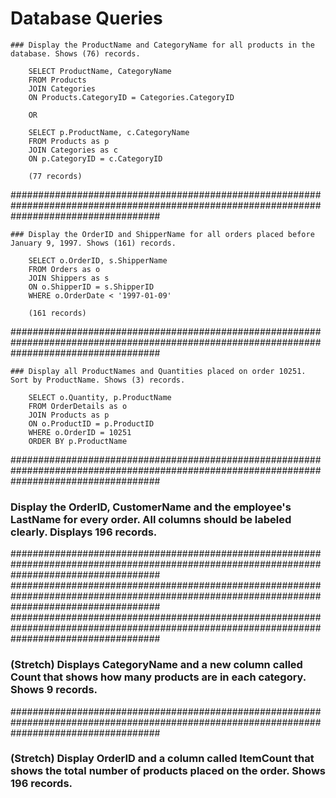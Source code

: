 # Database Queries

    ### Display the ProductName and CategoryName for all products in the database. Shows (76) records.

        SELECT ProductName, CategoryName 
        FROM Products
        JOIN Categories
        ON Products.CategoryID = Categories.CategoryID

        OR

        SELECT p.ProductName, c.CategoryName 
        FROM Products as p
        JOIN Categories as c
        ON p.CategoryID = c.CategoryID

        (77 records)

###########################################################################################################################################

    ### Display the OrderID and ShipperName for all orders placed before January 9, 1997. Shows (161) records.

        SELECT o.OrderID, s.ShipperName
        FROM Orders as o
        JOIN Shippers as s
        ON o.ShipperID = s.ShipperID
        WHERE o.OrderDate < '1997-01-09'

        (161 records)

###########################################################################################################################################

    ### Display all ProductNames and Quantities placed on order 10251. Sort by ProductName. Shows (3) records.

        SELECT o.Quantity, p.ProductName
        FROM OrderDetails as o
        JOIN Products as p 
        ON o.ProductID = p.ProductID
        WHERE o.OrderID = 10251
        ORDER BY p.ProductName



###########################################################################################################################################

### Display the OrderID, CustomerName and the employee's LastName for every order. All columns should be labeled clearly. Displays 196 records.





###########################################################################################################################################
###########################################################################################################################################
###########################################################################################################################################


### (Stretch)  Displays CategoryName and a new column called Count that shows how many products are in each category. Shows 9 records.


###########################################################################################################################################

### (Stretch) Display OrderID and a  column called ItemCount that shows the total number of products placed on the order. Shows 196 records. 